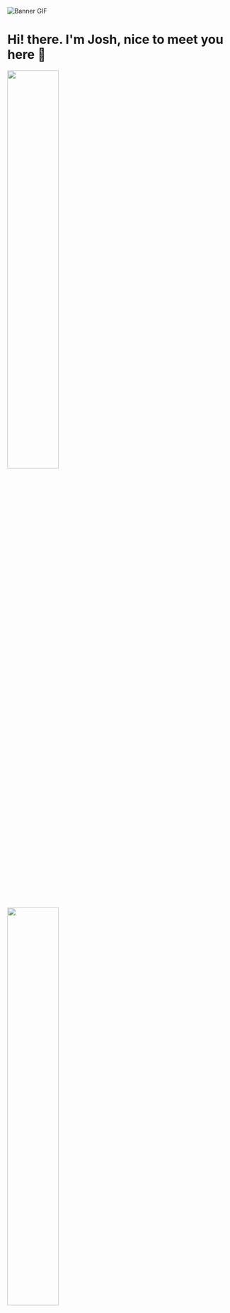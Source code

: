 ![Banner GIF](https://mercado-joshua.github.io/standard.gif)
# Hi! there. I'm Josh, nice to meet you here 👋

<div>
  <img width="48%" src="https://github-readme-stats.vercel.app/api?username=mercado-joshua&show_icons=true&theme=tokyonight">
</div>
<br/>
<div>
   <img width="48%" src="https://github-readme-stats.vercel.app/api/top-langs/?username=anuraghazra&layout=compact&theme=tokyonight">
</div>

# Languages & Tools

<div>
  <img src="https://badgen.net/badge/:subject/:status/:color?icon=github">
</div>
